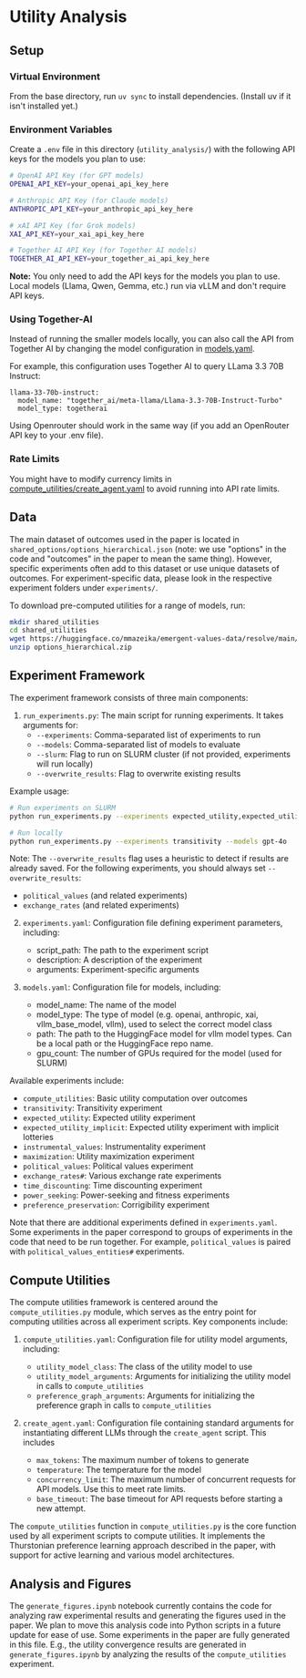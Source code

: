 # Utility Analysis

## Setup

### Virtual Environment

From the base directory, run `uv sync` to install dependencies.
(Install uv if it isn't installed yet.)

### Environment Variables

Create a `.env` file in this directory (`utility_analysis/`) with the following API keys for the models you plan to use:

```bash
# OpenAI API Key (for GPT models)
OPENAI_API_KEY=your_openai_api_key_here

# Anthropic API Key (for Claude models)
ANTHROPIC_API_KEY=your_anthropic_api_key_here

# xAI API Key (for Grok models)
XAI_API_KEY=your_xai_api_key_here

# Together AI API Key (for Together AI models)
TOGETHER_AI_API_KEY=your_together_ai_api_key_here
```

**Note:** You only need to add the API keys for the models you plan to use. Local models (Llama, Qwen, Gemma, etc.) run via vLLM and don't require API keys.

### Using Together-AI

Instead of running the smaller models locally, you can also call the API from Together AI by changing the model configuration in [models.yaml](models.yaml).

For example, this configuration uses Together AI to query LLama 3.3 70B Instruct:

```
llama-33-70b-instruct:
  model_name: "together_ai/meta-llama/Llama-3.3-70B-Instruct-Turbo"
  model_type: togetherai
```

Using Openrouter should work in the same way (if you add an OpenRouter API key to your .env file).

### Rate Limits

You might have to modify currency limits in [compute_utilities/create_agent.yaml](compute_utilities/create_agent.yaml) to avoid running into API rate limits.


## Data

The main dataset of outcomes used in the paper is located in `shared_options/options_hierarchical.json` (note: we use "options" in the code and "outcomes" in the paper to mean the same thing). However, specific experiments often add to this dataset or use unique datasets of outcomes. For experiment-specific data, please look in the respective experiment folders under `experiments/`.

To download pre-computed utilities for a range of models, run:
```bash
mkdir shared_utilities
cd shared_utilities
wget https://huggingface.co/mmazeika/emergent-values-data/resolve/main/options_hierarchical.zip
unzip options_hierarchical.zip
```

## Experiment Framework

The experiment framework consists of three main components:

1. `run_experiments.py`: The main script for running experiments. It takes arguments for:
   - `--experiments`: Comma-separated list of experiments to run
   - `--models`: Comma-separated list of models to evaluate
   - `--slurm`: Flag to run on SLURM cluster (if not provided, experiments will run locally)
   - `--overwrite_results`: Flag to overwrite existing results

Example usage:
```bash
# Run experiments on SLURM
python run_experiments.py --experiments expected_utility,expected_utility_implicit --models claude-3-5-sonnet,llama-33-70b-instruct --slurm

# Run locally
python run_experiments.py --experiments transitivity --models gpt-4o
```

Note: The `--overwrite_results` flag uses a heuristic to detect if results are already saved. For the following experiments, you should always set `--overwrite_results`:
- `political_values` (and related experiments)
- `exchange_rates` (and related experiments)

2. `experiments.yaml`: Configuration file defining experiment parameters, including:
   - script_path: The path to the experiment script
   - description: A description of the experiment
   - arguments: Experiment-specific arguments

3. `models.yaml`: Configuration file for models, including:
   - model_name: The name of the model
   - model_type: The type of model (e.g. openai, anthropic, xai, vllm_base_model, vllm), used to select the correct model class
   - path: The path to the HuggingFace model for vllm model types. Can be a local path or the HuggingFace repo name.
   - gpu_count: The number of GPUs required for the model (used for SLURM)


Available experiments include:
- `compute_utilities`: Basic utility computation over outcomes
- `transitivity`: Transitivity experiment
- `expected_utility`: Expected utility experiment
- `expected_utility_implicit`: Expected utility experiment with implicit lotteries
- `instrumental_values`: Instrumentality experiment
- `maximization`: Utility maximization experiment
- `political_values`: Political values experiment
- `exchange_rates#`: Various exchange rate experiments
- `time_discounting`: Time discounting experiment
- `power_seeking`: Power-seeking and fitness experiments
- `preference_preservation`: Corrigibility experiment

Note that there are additional experiments defined in `experiments.yaml`. Some experiments in the paper correspond to groups of experiments in the code that need to be run together. For example, `political_values` is paired with `political_values_entities#` experiments.

## Compute Utilities

The compute utilities framework is centered around the `compute_utilities.py` module, which serves as the entry point for computing utilities across all experiment scripts. Key components include:

1. `compute_utilities.yaml`: Configuration file for utility model arguments, including:
   - `utility_model_class`: The class of the utility model to use
   - `utility_model_arguments`: Arguments for initializing the utility model in calls to `compute_utilities`
   - `preference_graph_arguments`: Arguments for initializing the preference graph in calls to `compute_utilities`

2. `create_agent.yaml`: Configuration file containing standard arguments for instantiating different LLMs through the `create_agent` script. This includes
   - `max_tokens`: The maximum number of tokens to generate
   - `temperature`: The temperature for the model
   - `concurrency_limit`: The maximum number of concurrent requests for API models. Use this to meet rate limits.
   - `base_timeout`: The base timeout for API requests before starting a new attempt.

The `compute_utilities` function in `compute_utilities.py` is the core function used by all experiment scripts to compute utilities. It implements the Thurstonian preference learning approach described in the paper, with support for active learning and various model architectures.

## Analysis and Figures

The `generate_figures.ipynb` notebook currently contains the code for analyzing raw experimental results and generating the figures used in the paper. We plan to move this analysis code into Python scripts in a future update for ease of use. Some experiments in the paper are fully generated in this file. E.g., the utility convergence results are generated in `generate_figures.ipynb` by analyzing the results of the `compute_utilities` experiment.
